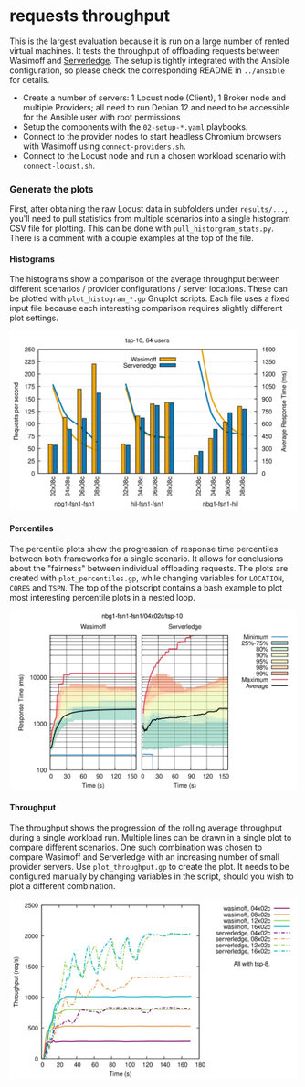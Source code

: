 # requests throughput

This is the largest evaluation because it is run on a large number of rented virtual machines. It tests the throughput of offloading requests between Wasimoff and [Serverledge](https://github.com/grussorusso/serverledge/). The setup is tightly integrated with the Ansible configuration, so please check the corresponding README in `../ansible` for details.

* Create a number of servers: 1 Locust node (Client), 1 Broker node and multiple Providers; all need to run Debian 12 and need to be accessible for the Ansible user with root permissions
* Setup the components with the `02-setup-*.yaml` playbooks.
* Connect to the provider nodes to start headless Chromium browsers with Wasimoff using `connect-providers.sh`.
* Connect to the Locust node and run a chosen workload scenario with `connect-locust.sh`.



### Generate the plots

First, after obtaining the raw Locust data in subfolders under `results/...`, you'll need to pull statistics from multiple scenarios into a single histogram CSV file for plotting. This can be done with `pull_historgram_stats.py`. There is a comment with a couple examples at the top of the file.

#### Histograms

The histograms show a comparison of the average throughput between different scenarios / provider configurations / server locations. These can be plotted with `plot_histogram_*.gp` Gnuplot scripts. Each file uses a fixed input file because each interesting comparison requires slightly different plot settings.

![](plots/histogram_medium-regions_tsp-10.jpg)

#### Percentiles

The percentile plots show the progression of response time percentiles between both frameworks for a single scenario. It allows for conclusions about the "fairness" between individual offloading requests. The plots are created with `plot_percentiles.gp`, while changing variables for `LOCATION`, `CORES` and `TSPN`. The top of the plotscript contains a bash example to plot most interesting percentile plots in a nested loop.

![](plots/percentiles_nbg1-fsn1-fsn1_04x02c_tsp-10.jpg)

#### Throughput

The throughput shows the progression of the rolling average throughput during a single workload run. Multiple lines can be drawn in a single plot to compare different scenarios. One such combination was chosen to compare Wasimoff and Serverledge with an increasing number of small provider servers. Use `plot_throughput.gp` to create the plot. It needs to be configured manually by changing variables in the script, should you wish to plot a different combination.

![](plots/throughput_nbg1-fsn1-fsn1_04,08,12,16x02c_tsp-8.jpg)
